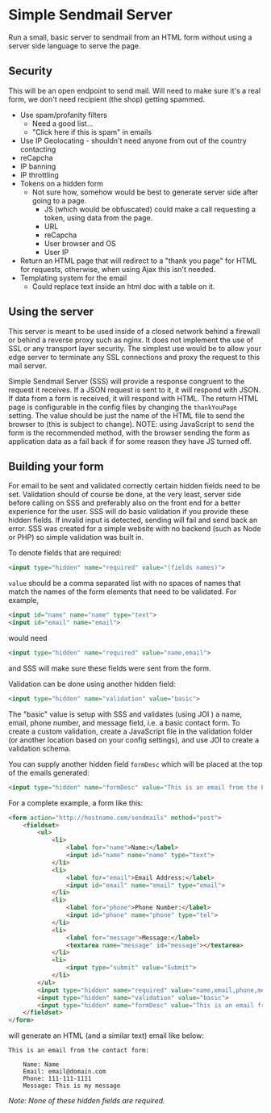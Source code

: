 # Simple Sendmail Server

Run a small, basic server to sendmail from an HTML form without using a server side language to serve the page.

## Security

This will be an open endpoint to send mail. Will need to make sure it's a real form, we don't need recipient (the shop) getting spammed.

-   Use spam/profanity filters
    -   Need a good list...
    -   "Click here if this is spam" in emails
-   Use IP Geolocating - shouldn't need anyone from out of the country contacting
-   reCapcha
-   IP banning
-   IP throttling
-   Tokens on a hidden form
    -   Not sure how, somehow would be best to generate server side after going to a page.
        -   JS (which would be obfuscated) could make a call requesting a token, using data from the page.
        -   URL
        -   reCapcha
        -   User browser and OS
        -   User IP
-   Return an HTML page that will redirect to a "thank you page" for HTML for requests, otherwise, when using Ajax this isn't needed.
-   Templating system for the email
    -   Could replace text inside an html doc with a table on it.

## Using the server

This server is meant to be used inside of a closed network behind a firewall or behind a reverse proxy such as nginx. It does not implement the use of SSL or any transport layer security. The simplest use would be to allow your edge server to terminate any SSL connections and proxy the request to this mail server.

Simple Sendmail Server (SSS) will provide a response congruent to the request it receives. If a JSON request is sent to it, it will respond with JSON. If data from a form is received, it will respond with HTML. The return HTML page is configurable in the config files by changing the `thankYouPage` setting. The value should be just the name of the HTML file to send the browser to (this is subject to change). NOTE: using JavaScript to send the form is the recommended method, with the browser sending the form as application data as a fail back if for some reason they have JS turned off. 



## Building your form

For email to be sent and validated correctly certain hidden fields need to be set. Validation should of course be done, at the very least, server side before calling on SSS and preferably also on the front end for a better experience for the user.  SSS will do basic validation if you provide these hidden fields. If invalid input is detected, sending will fail and send back an error. SSS was created for a simple website with no backend (such as Node or PHP) so simple validation was built in.

To denote fields that are required:

```html
<input type="hidden" name="required" value="(fields names)">
```

`value`  should be a comma separated list with no spaces of names that match the names of the form elements that need to be validated.  For example,

```html
<input id="name" name="name" type="text">
<input id="email" name="email">
```

would need

```html
<input type="hidden" name="required" value="name,email">
```

and SSS will make sure these fields were sent from the form.

Validation can be done using another hidden field:

```html
<input type="hidden" name="validation" value="basic">
```

The "basic" value is setup with SSS and validates (using JOI ) a name, email, phone number, and message field, i.e. a basic contact form. To create a custom validation, create a JavaScript file in the validation folder (or another location based on your config settings), and use JOI to create a validation schema. 

You can supply another hidden field `formDesc` which will be placed at the top of the emails generated:

```html
<input type="hidden" name="formDesc" value="This is an email from the Pettinontheritz.com contact form:">
```

For a complete example, a form like this:

```html
<form action="http://hostname.com/sendmails" method="post">
    <fieldset>
        <ul>
            <li>
                <label for="name">Name:</label>
                <input id="name" name="name" type="text">
            </li>
            <li>
                <label for="email">Email Address:</label>
                <input id="email" name="email" type="email">   
            </li>
            <li>
                <label for="phone">Phone Number:</label>
                <input id="phone" name="phone" type="tel">
            </li>
            <li>
                <label for="message">Message:</label>
                <textarea name="message" id="message"></textarea>
            </li>
            <li>
                <input type="submit" value="Submit">
            </li>
        </ul>
        <input type="hidden" name="required" value="name,email,phone,message">
        <input type="hidden" name="validation" value="basic">
        <input type="hidden" name="formDesc" value="This is an email from the contact form:">
    </fieldset>
</form>
```

will generate an HTML (and a similar text) email like below:

```
This is an email from the contact form:

    Name: Name
    Email: email@domain.com
    Phone: 111-111-1111
    Message: This is my message
```

*Note: None of these hidden fields are required.* 